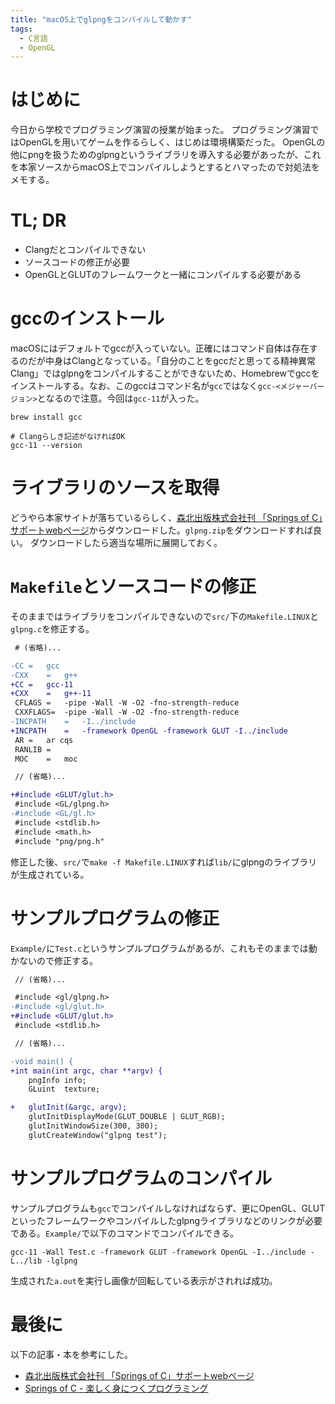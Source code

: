 ```yaml
---
title: "macOS上でglpngをコンパイルして動かす"
tags:
  - C言語
  - OpenGL
---
```


# はじめに

今日から学校でプログラミング演習の授業が始まった。
プログラミング演習ではOpenGLを用いてゲームを作るらしく、はじめは環境構築だった。
OpenGLの他にpngを扱うためのglpngというライブラリを導入する必要があったが、これを本家ソースからmacOS上でコンパイルしようとするとハマったので対処法をメモする。


# TL; DR

- Clangだとコンパイルできない
- ソースコードの修正が必要
- OpenGLとGLUTのフレームワークと一緒にコンパイルする必要がある


# gccのインストール

macOSにはデフォルトでgccが入っていない。正確にはコマンド自体は存在するのだが中身はClangとなっている。「自分のことをgccだと思ってる精神異常Clang」ではglpngをコンパイルすることができないため、Homebrewでgccをインストールする。なお、このgccはコマンド名が`gcc`ではなく`gcc-<メジャーバージョン>`となるので注意。今回は`gcc-11`が入った。

```shell
brew install gcc

# Clangらしき記述がなければOK
gcc-11 --version
```


# ライブラリのソースを取得

どうやら本家サイトが落ちているらしく、[森北出版株式会社刊 「Springs of C」サポートwebページ](http://teacher.nagano-nct.ac.jp/ito/Springs_of_C/)からダウンロードした。`glpng.zip`をダウンロードすれば良い。
ダウンロードしたら適当な場所に展開しておく。


# `Makefile`とソースコードの修正

そのままではライブラリをコンパイルできないので`src/`下の`Makefile.LINUX`と`glpng.c`を修正する。

```diff
 # (省略)...

-CC	=	gcc
-CXX	=	g++
+CC	=	gcc-11
+CXX	=	g++-11
 CFLAGS	=	-pipe -Wall -W -O2 -fno-strength-reduce
 CXXFLAGS=	-pipe -Wall -W -O2 -fno-strength-reduce
-INCPATH	=	-I../include
+INCPATH	=	-framework OpenGL -framework GLUT -I../include
 AR	=	ar cqs
 RANLIB	=
 MOC	=	moc
```

```diff
 // (省略)...

+#include <GLUT/glut.h>
 #include <GL/glpng.h>
-#include <GL/gl.h>
 #include <stdlib.h>
 #include <math.h>
 #include "png/png.h"
```

修正した後、`src/`で`make -f Makefile.LINUX`すれば`lib/`にglpngのライブラリが生成されている。


# サンプルプログラムの修正

`Example/`に`Test.c`というサンプルプログラムがあるが、これもそのままでは動かないので修正する。

```diff
 // (省略)...

 #include <gl/glpng.h>
-#include <gl/glut.h>
+#include <GLUT/glut.h>
 #include <stdlib.h>

 // (省略)...

-void main() {
+int main(int argc, char **argv) {
 	pngInfo info;
 	GLuint  texture;

+	glutInit(&argc, argv);
 	glutInitDisplayMode(GLUT_DOUBLE | GLUT_RGB);
 	glutInitWindowSize(300, 300);
 	glutCreateWindow("glpng test");
```


# サンプルプログラムのコンパイル

サンプルプログラムも`gcc`でコンパイルしなければならず、更にOpenGL、GLUTといったフレームワークやコンパイルしたglpngライブラリなどのリンクが必要である。`Example/`で以下のコマンドでコンパイルできる。

```shell
gcc-11 -Wall Test.c -framework GLUT -framework OpenGL -I../include -L../lib -lglpng
```

生成された`a.out`を実行し画像が回転している表示がされれば成功。


# 最後に

以下の記事・本を参考にした。

- [森北出版株式会社刊 「Springs of C」サポートwebページ](http://teacher.nagano-nct.ac.jp/ito/Springs_of_C/)
- [Springs of C - 楽しく身につくプログラミング](https://www.amazon.co.jp/dp/4627849516)
